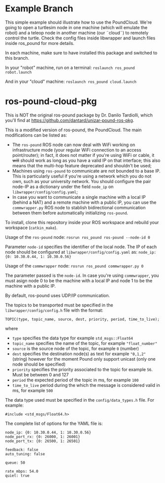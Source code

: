 # Example Branch
This simple example should illustrate how to use the PoundCloud. We're going to open a turtlesim node in one machine (which will emulate the robot) and a teleop node in another machine (our ¨cloud¨) to remotely control the turtle. Check the config files inside libwrapper and launch files inside ros_pound for more details.

In each machine, make sure to have installed this package and switched to this branch.

In your "robot" machine, run on a terminal:
`roslaunch ros_pound robot.launch`

And in your "cloud" machine:
`roslaunch ros_pound cloud.launch`

# ros-pound-cloud-pkg
This is NOT the original ros-pound package by Dr. Danilo Tardiolli, which you'll find at https://github.com/dantard/unizar-pound-ros-pkg. 

This is a modified version of ros-pound, the PoundCloud. The main modifications can be listed as:

* The `ros-pound` ROS node can now deal with WiFi working on infrastructure mode (your regular WiFi connection to an access point/router); in fact, it does not matter if you're using WiFi or cable, it ~~will~~ should work as long as you have a valid IP on that interface; this also means that the multi-hop feature deprecated and shouldn't be used;
* Machines using `ros-pound` to communicate are not bounded to a base IP. This is particularly useful if you're using a network which you do not own, such as your university network. You should configure the pair node-IP as a dictionary under the field `node_ip` on `libwrapper/config/config.yaml`;
* In case you want to communicate a single machine with a local IP (behind a NAT) and a remote machine with a public IP, you can use the `commwrapper.py` ROS node to stablish bidirectional communication between them before automatically initializing `ros-pound`.

To install, clone this repository inside your ROS workspace and rebuild your workspace (`catkin_make`).

Usage of the `ros-pound` node:
`rosrun ros_pound ros-pound --node-id 0`

Parameter `node-id` specifies the identifier of the local node. The IP of each node should be configured at `libwrapper/config/config.yaml` as:
`node_ip: {0: 10.30.0.44, 1: 10.30.0.56}`

Usage of the `commwrapper` node:
`rosrun ros_pound commwrapper.py 0`

The parameter passed is the `node-id`. In case you're using `commwrapper`, you must asign node 0 to be the machine with a local IP and node 1 to be the machine with a public IP.

By default, ros-pound uses UDP/IP communication. 

The topics to be transported must be specified in the `libwrapper/config/config.h` file with the format:

`TOPIC(type, topic_name, source, dest, priority, period, time_to_live);`

where

* `type` specifies the data type for example `std_msgs::Float64` 
* `topic_name` specifies the name of the topic, for example `"float_number"` 
* `source` is the source node of the topic, for example `0` (number)
* `dest` specifies the destination node(s) as text for example `"0,1,2"` (string) however for the moment Pound only support unicast (only one node should be specified) 
* `priority` specifies the priority associated to the topic for example `56`. Must be between 0 and 127 
* `period` the expected period of the topic in ms, for example `100` 
* `time_to_live` period during the which the message is considered valid in ms, for example `500` 

The data type used must be specified in the `config/data_types.h` file. For example:

`#include <std_msgs/Float64.h>`

The complete list of options for the YAML file is:

```     
node_ip: {0: 10.30.0.44, 1: 10.30.0.56}
node_port_rx: {0: 26000, 1: 26001}
node_port_tx: {0: 26500, 1: 26501}

feedback: false
auto_tuning: false

queue: 50

rate_mbps: 54.0
quiet: true




